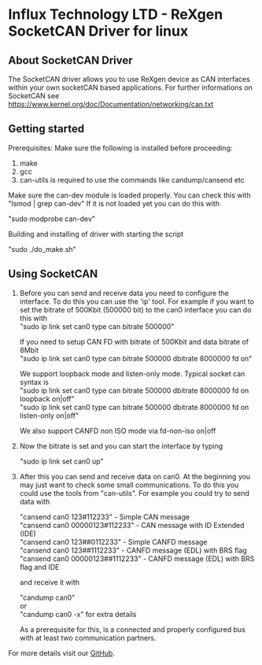 # Influx Technology LTD - ReXgen SocketCAN Driver for linux

## About SocketCAN Driver

The SocketCAN driver allows you to use ReXgen device as CAN interfaces within your own socketCAN based applications. For further informations on SocketCAN see https://www.kernel.org/doc/Documentation/networking/can.txt

## Getting started

Prerequisites: Make sure the following is installed before proceeding:

1. make
2. gcc
3. can-utils is required to use the commands like candump/cansend etc

Make sure the can-dev module is loaded properly. You can check this with "lsmod | grep can-dev" If it is not loaded yet you can do this with

"sudo modprobe can-dev"

Building and installing of driver with starting the script

"sudo ./do\_make.sh"

## Using SocketCAN

1.  Before you can send and receive data you need to configure the interface. To do this you can use the 'ip' tool. For example if you want to set the bitrate of 500Kbit (500000 bit) to the can0 interface you can do this with\
    "sudo ip link set can0 type can bitrate 500000"

    If you need to setup CAN FD with bitrate of 500Kbit and data bitrate of 8Mbit\
    "sudo ip link set can0 type can bitrate 500000 dbitrate 8000000 fd on"

    We support loopback mode and listen-only mode. Typical socket can syntax is\
    "sudo ip link set can0 type can bitrate 500000 dbitrate 8000000 fd on loopback on|off"\
    "sudo ip link set can0 type can bitrate 500000 dbitrate 8000000 fd on listen-only on|off"

    We also support CANFD non ISO mode via fd-non-iso on|off
2.  Now the bitrate is set and you can start the interface by typing

    "sudo ip link set can0 up"
3.  After this you can send and receive data on can0. At the beginning you may just want to check some small communications. To do this you could use the tools from "can-utils". For example you could try to send data with

    "cansend can0 123#112233" - Simple CAN message\
    "cansend can0 00000123#112233" - CAN message with ID Extended (IDE)\
    "cansend can0 123##0112233" - Simple CANFD message\
    "cansend can0 123##1112233" - CANFD message (EDL) with BRS flag\
    "cansend can0 00000123##1112233" - CANFD message (EDL) with BRS flag and IDE

    and receive it with

    "candump can0"\
    or\
    "candump can0 -x" for extra details

    As a prerequisite for this, is a connected and properly configured bus with at least two communication partners.

For more details visit our [GitHub](https://github.com/InfluxTechnology/rexgen-socketcan).
